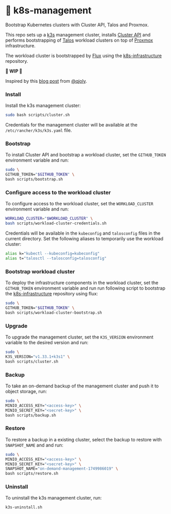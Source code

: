 # 🐢 k8s-management
Bootstrap Kubernetes clusters with Cluster API, Talos and Proxmox.

This repo sets up a [k3s](https://github.com/k3s-io/k3s) management cluster, installs [Cluster API](https://cluster-api.sigs.k8s.io/) and performs bootstrapping of [Talos](https://www.talos.dev/) workload clusters on top of [Proxmox](https://www.proxmox.com/) infrastructure.

The workload cluster is bootstrapped by [Flux](https://fluxcd.io/) using the [k8s-infrastructure](https://github.com/mmontes11/) repository.

__🚧 WIP 🚧__

Inspired by this [blog post](https://a-cup-of.coffee/blog/talos-capi-proxmox/) from [@qjoly](https://github.com/qjoly/).

### Install

Install the k3s management cluster:

```bash
sudo bash scripts/cluster.sh
```

Credentials for the management cluster will be available at the `/etc/rancher/k3s/k3s.yaml` file.

### Bootstrap

To install Cluster API and bootstrap a workload cluster, set the `GITHUB_TOKEN` environment variable and run:

```bash
sudo \
GITHUB_TOKEN="$GITHUB_TOKEN" \
bash scripts/bootstrap.sh
```

### Configure access to the workload cluster

To configure access to the workload cluster, set the `WORKLOAD_CLUSTER` environment variable and run:

````bash
WORKLOAD_CLUSTER="$WORKLOAD_CLUSTER" \
bash scripts/workload-cluster-credentials.sh
````

Credentials will be available in the `kubeconfig` and `talosconfig` files in the current directory. Set the following aliases to temporarily use the workload cluster:

```bash
alias k="kubectl --kubeconfig=kubeconfig"
alias t="talosctl --talosconfig=talosconfig"
```

### Bootstrap workload cluster

To deploy the infrastructure components in the workload cluster, set the `GITHUB_TOKEN` environment variable and run run following script to bootstrap the [k8s-infrastructure](https://github.com/mmontes11/k8s-infrastructure) repository using flux:

````bash
sudo \
GITHUB_TOKEN="$GITHUB_TOKEN" \
bash scripts/workload-cluster-bootstrap.sh
````

### Upgrade

To upgrade the management cluster, set the `K3S_VERSION` environment variable to the desired version and run:

```bash
sudo \
K3S_VERSION="v1.33.1+k3s1" \
bash scripts/cluster.sh
```

### Backup

To take an on-demand backup of the management cluster and push it to object storage, run:

```bash
sudo \
MINIO_ACCESS_KEY="<access-key>" \
MINIO_SECRET_KEY="<secret-key>" \
bash scripts/backup.sh
```

### Restore

To restore a backup in a existing cluster, select the backup to restore with `SNAPSHOT_NAME` and and run:

```bash
sudo \
MINIO_ACCESS_KEY="<access-key>" \
MINIO_SECRET_KEY="<secret-key>" \
SNAPSHOT_NAME="on-demand-management-1749986019" \
bash scripts/restore.sh
```

### Uninstall

To uninstall the k3s management cluster, run:

```bash
k3s-uninstall.sh
``` 
